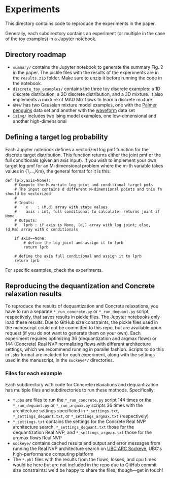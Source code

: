 # Experiments

This directory contains code to reproduce the experiments in the paper.

Generally, each subdirectory contains an experiment 
(or multiple in the case of the toy examples)
in a Jupyter notebook.



## Directory roadmap
- `summary/` contains the Jupyter notebook to generate the summary Fig. 2 in the paper.
The pickle files with the results of the experiments are in the `results.zip` folder.
Make sure to unzip it before running the code in the notebook.
- `discrete_toy_examples/` contains the three toy discrete examples:
a 1D discrete distribution,
a 2D discrete distribution,
and a 3D mixture.
It also implements a mixture of MAD Mix flows to learn a discrete mixture
- `GMM/` has two Gaussian mixture model examples,
one with the 
[Palmer penguins](https://github.com/mcnakhaee/palmerpenguins)
data set and another with the 
[waveform](https://hastie.su.domains/ElemStatLearn/datasets/waveform.train)
data set
- `ising/` includes two Ising model examples,
one low-dimensional and another high-dimensional


## Defining a target log probability

Each Jupyter notebook defines a vectorized log pmf function
for the discrete target distribution.
This function returns either the 
joint pmf or the full conditionals (given an axis input).
If you wish to implement your own target log pmf
for an M-dimensional problem where the m-th variable
takes values in {1,...,Km},
the general format for it is this:

```
def lp(x,axis=None):
    # Compute the M-variate log joint and conditional target pmfs
    # The input contains d different M-dimensional points and this fn should be vectorized
    #
    # Inputs:
    #    x    : (M,d) array with state values
    #    axis : int, full conditional to calculate; returns joint if None
    # Outputs:
    #   lprb : if axis is None, (d,) array with log joint; else, (d,Km) array with d conditionals 
    
    if axis==None: 
        # define the log joint and assign it to lprb
        return lprb
    
    # define the axis full conditional and assign it to lprb
    return lprb
```

For specific examples, check the experiments.


## Reproducing the dequantization and Concrete relaxation results

To reproduce the results of dequantization and Concrete relaxations,
you have to run a separate `*_run_concrete.py`
or `*_run_dequant.py` script, respectively,
that saves results in  pickle files.
The Jupyter notebooks only load these results.
Due to GitHub size constraints,
the pickle files used in the manuscript could not be committed to this repo,
but are available upon request 
(if you do not want to generate them on your own).
Each experiment requires optimizing 36 (dequantization and argmax flows)
or 144 (Concrete) Real NVP normalizing flows
with different architecture settings,
which we recommend running in parallel fashion.
Scripts to do this in `.pbs` format are included for each experiment,
along with the settings used in the manuscript, in the `sockeye*/` directories.


### Files for each example
Each subdirectory with code for Concrete relaxations and dequantization
has multiple files and subdirectories to run these methods.
Specifically:
- `*.pbs` are files to run the `*_run_concrete.py` script 144 times
or the `*_run_dequant.py` or `*_run_argmax.py` scripts 36 times
with the architecture settings specificied in `*_settings.txt`,
`*_settings_dequant.txt`, or `*_settings_argmax.txt` (respectively)
- `*_settings.txt` contains the settings for the Concrete Real NVP architecture search,
`*_settings_dequant.txt` those for the dequantization Real NVP,
and `*_settings_argmax.txt` those for the argmax flows Real NVP
- `sockeye/` contains cached results and output and error messages from running
the Real NVP architecture search on [UBC ARC Sockeye](https://arc.ubc.ca/ubc-arc-sockeye),
UBC's high-performance computing platform
- The `*.pkl` files with the results from the flows, losses, and cpu times
would be here but are not included in the repo due to GitHub commit size constraints:
we'd be happy to share the files, though&mdash;get in touch!